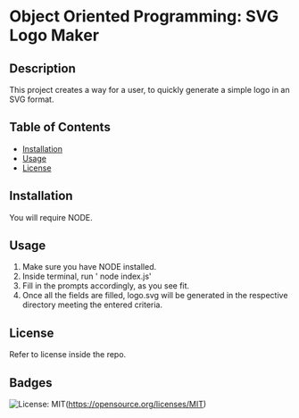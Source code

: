 # Object Oriented Programming: SVG Logo Maker

## Description

This project creates a way for a user, to quickly generate a simple logo in an SVG format. 

## Table of Contents 

- [Installation](#installation)
- [Usage](#usage)
- [License](#license)

## Installation

You will require NODE. 

## Usage

1. Make sure you have NODE installed.
2. Inside terminal, run ' node index.js'
3. Fill in the prompts accordingly, as you see fit. 
4. Once all the fields are filled, logo.svg will be generated in the respective directory meeting the entered criteria. 

## License

Refer to license inside the repo. 

## Badges

![License: MIT](https://img.shields.io/badge/License-MIT-yellow.svg)(https://opensource.org/licenses/MIT)